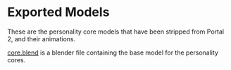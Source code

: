 # Exported Models
These are the personality core models that have been stripped from Portal 2, and their animations.

[core.blend](./core.blend) is a blender file containing the base model for the personality cores.